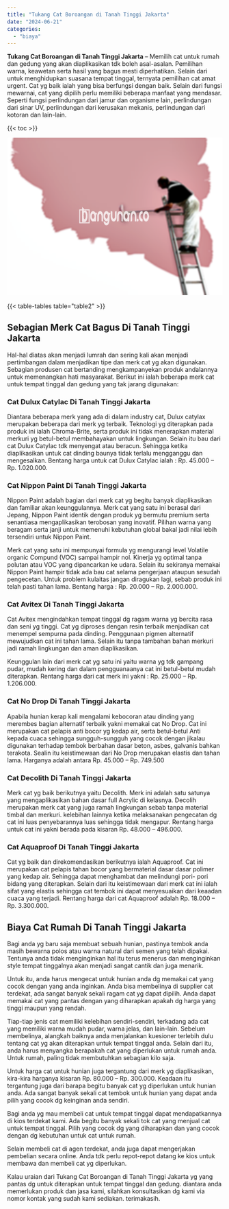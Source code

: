 ```yaml
---
title: "Tukang Cat Boroangan di Tanah Tinggi Jakarta"
date: "2024-06-21"
categories: 
  - "biaya"
---
```


**Tukang Cat Boroangan di Tanah Tinggi Jakarta** – Memilih cat untuk rumah dan gedung yang akan diaplikasikan tdk boleh asal-asalan. Pemilihan warna, keawetan serta hasil yang bagus mesti diperhatikan. Selain dari untuk menghidupkan suasana tempat tinggal, ternyata pemilihan cat amat urgent. Cat yg baik ialah yang bisa berfungsi dengan baik. Selain dari fungsi mewarnai, cat yang dipilih perlu memiliki beberapa manfaat yang mendasar. Seperti fungsi perlindungan dari jamur dan organisme lain, perlindungan dari sinar UV, perlindungan dari kerusakan mekanis, perlindungan dari kotoran dan lain-lain.

{{< toc >}}

![Tukang Cat Boroangan di Tanah Tinggi Jakarta](/images/jasa-cat-murah19.png)

{{< table-tables table="table2" >}}

## Sebagian Merk Cat Bagus Di Tanah Tinggi Jakarta

Hal-hal diatas akan menjadi lumrah dan sering kali akan menjadi pertimbangan dalam menjadikan tipe dan merk cat yg akan digunakan. Sebagian produsen cat bertanding mengkampanyekan produk andalannya untuk memenangkan hati masyarakat. Berikut ini ialah beberapa merk cat untuk tempat tinggal dan gedung yang tak jarang digunakan:

### Cat Dulux Catylac Di Tanah Tinggi Jakarta

Diantara beberapa merk yang ada di dalam industry cat, Dulux catylax merupakan beberapa dari merk yg terbaik. Teknologi yg diterapkan pada produk ini ialah Chroma-Brite, serta produk ini tidak menerapkan material merkuri yg betul-betul membahayakan untuk lingkungan. Selain itu bau dari cat Dulux Catylac tdk menyengat atau beracun. Sehingga ketika diaplikasikan untuk cat dinding baunya tidak terlalu mengganggu dan mengesalkan. Bentang harga untuk cat Dulux Catylac ialah : Rp. 45.000 – Rp. 1.020.000.

### Cat Nippon Paint Di Tanah Tinggi Jakarta

Nippon Paint adalah bagian dari merk cat yg begitu banyak diaplikasikan dan familiar akan keunggulannya. Merk cat yang satu ini berasal dari Jepang, Nippon Paint identik dengan produk yg bermutu premium serta senantiasa mengaplikasikan terobosan yang inovatif. Pilihan warna yang beragam serta janji untuk memenuhi kebutuhan global bakal jadi nilai lebih tersendiri untuk Nippon Paint.

Merk cat yang satu ini mempunyai formula yg mengurangi level Volatile organic Compund (VOC) sampai hampir nol. Kinerja yg optimal tanpa polutan atau VOC yang dipancarkan ke udara. Selain itu sekiranya memakai Nippon Paint hampir tidak ada bau cat selama pengerjaan ataupun sesudah pengecetan. Untuk problem kulaitas jangan diragukan lagi, sebab produk ini telah pasti tahan lama. Bentang harga : Rp. 20.000 – Rp. 2.000.000.

### Cat Avitex Di Tanah Tinggi Jakarta

Cat Avitex mengindahkan tempat tinggal dg ragam warna yg bercita rasa dan seni yg tinggi. Cat yg diproses dengan resin terbaik menjadikan cat menempel sempurna pada dinding. Penggunaan pigmen alternatif mewujudkan cat ini tahan lama. Selain itu tanpa tambahan bahan merkuri jadi ramah lingkungan dan aman diaplikasikan.

Keunggulan lain dari merk cat yg satu ini yaitu warna yg tdk gampang pudar, mudah kering dan dalam pengguanaanya cat ini betul-betul mudah diterapkan. Rentang harga dari cat merk ini yakni : Rp. 25.000 – Rp. 1.206.000.

### Cat No Drop Di Tanah Tinggi Jakarta

Apabila hunian kerap kali mengalami kebocoran atau dinding yang merembes bagian alternatif terbaik yakni memakai cat No Drop. Cat ini merupakan cat pelapis anti bocor yg kedap air, serta betul-betul Anti kepada cuaca sehingga sungguh-sungguh yang cocok dengan jikalau digunakan terhadap tembok berbahan dasar beton, asbes, galvanis bahkan terakota. Sealin itu keistimewaan dari No Drop merupakan elastis dan tahan lama. Harganya adalah antara Rp. 45.000 – Rp. 749.500

### Cat Decolith Di Tanah Tinggi Jakarta

Merk cat yg baik berikutnya yaitu Decolith. Merk ini adalah satu satunya yang mengaplikasikan bahan dasar full Acrylic di kelasnya. Decolih merupakan merk cat yang juga ramah lingkungan sebab tanpa material timbal dan merkuri. kelebihan lainnya ketika melaksanakan pengecatan dg cat ini luas penyebarannya luas sehingga tidak mengapur. Rentang harga untuk cat ini yakni berada pada kisaran Rp. 48.000 – 496.000.

### Cat Aquaproof Di Tanah Tinggi Jakarta

Cat yg baik dan direkomendasikan berikutnya ialah Aquaproof. Cat ini merupakan cat pelapis tahan bocor yang bermaterial dasar dasar polimer yang kedap air. Sehingga dapat menghambat dan melindungi pori- pori bidang yang diterapkan. Selain dari itu keistimewaan dari merk cat ini ialah sifat yang elastis sehingga cat tembok ini dapat menyesuaikan dari keaadan cuaca yang terjadi. Rentang harga dari cat Aquaproof adalah Rp. 18.000 – Rp. 3.300.000.

## Biaya Cat Rumah Di Tanah Tinggi Jakarta

Bagi anda yg baru saja membuat sebuah hunian, pastinya tembok anda masih bewarna polos atau warna natural dari semen yang telah dipakai. Tentunya anda tidak menginginkan hal itu terus menerus dan menginginkan style tempat tinggalnya akan menjadi sangat cantik dan juga menarik.

Untuk itu, anda harus mengecat untuk hunian anda dg memakai cat yang cocok dengan yang anda inginkan. Anda bisa membelinya di supplier cat terdekat, ada sangat banyak sekali ragam cat yg dapat dipilih. Anda dapat memakai cat yang pantas dengan yang diharapkan apakah dg harga yang tinggi maupun yang rendah.

Tiap-tiap jenis cat memiliki kelebihan sendiri-sendiri, terkadang ada cat yang memiliki warna mudah pudar, warna jelas, dan lain-lain. Sebelum membelinya, alangkah baiknya anda menjalankan kuesioner terlebih dulu tentang cat yg akan diterapkan untuk tempat tinggal anda. Selain dari itu, anda harus menyangka berapakah cat yang diperlukan untuk rumah anda. Untuk rumah, paling tidak membutuhkan sebagian kilo saja.

Untuk harga cat untuk hunian juga tergantung dari merk yg diaplikasikan, kira-kira harganya kisaran Rp. 80.000 – Rp. 300.000. Keadaan itu tergantung juga dari barapa begitu banyak cat yg diperlukan untuk hunian anda. Ada sangat banyak sekali cat tembok untuk hunian yang dapat anda pilih yang cocok dg keinginan anda sendiri.

Bagi anda yg mau membeli cat untuk tempat tinggal dapat mendapatkannya di kios terdekat kami. Ada begitu banyak sekali tok cat yang menjual cat untuk tempat tinggal. Pilih yang cocok dg yang diharapkan dan yang cocok dengan dg kebutuhan untuk cat untuk rumah.

Selain membeli cat di agen terdekat, anda juga dapat mengerjakan pembelian secara online. Anda tdk perlu repot-repot datang ke kios untuk membawa dan membeli cat yg diperlukan.

Kalau uraian dari Tukang Cat Boroangan di Tanah Tinggi Jakarta yg yang pantas dg untuk diterapkan untuk tempat tinggal dan gedung. diantara anda memerlukan produk dan jasa kami, silahkan konsultasikan dg kami via nomor kontak yang sudah kami sediakan. terimakasih.
